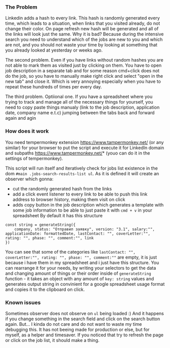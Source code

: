 ### The Problem
Linkedin adds a hash to every link. This hash is randomly generated every time, which leads to a situation, when links that you visited already, do not change their color. On page refresh new hash will be generated and all of the links will look just the same.
Why it is bad? Because  during the intensive search you need to understand which of the jobs are new to you and which are not, and you should not waste your time by looking at something that you already looked at yesterday or weeks ago.

The second problem. Even if you have links without random hashes you are not able to mark them as visited just by clicking on them. You have to open job description in a separate tab and for some reason cmd+click does not do the job, so you have to manually make right click and select "open in the new tab" and close it. Which is very annoying especially when you have to repeat these hundreds of times per every day.

The third problem. Optiional one. If you have a spreadsheet where you trying to track and manage all of the necessary things for yourself, you need to copy paste things manualy (link to the job description, application date, company name e.t.c) jumping between the tabs back and forward again and agin

### How does it work
You need tempermonkey extension https://www.tampermonkey.net/ (or any similar) for your browser to put the script and execute it for LinkedIn domain and subpaths https://www.tampermonkey.net/* (youo can do it in the settings of tempermonkey).

This script will run itself and iteratively check for jobs list existence in the dom `#main .jobs-search-results-list ul`. As it is defined it will create an observer which gonna:
* cut the randomly generated hash from the links
* add a click event listener to every link to be able to push this link address to browser history, making them visit on click
* adds copy button in the job description which generates a template with some job information to be able to just paste it with `cmd + v` in your spreadsheet
By default it has this structure
```
const string = generateString({
    company, status: "Отправил заявку", version: "3.1", salary:"", applicationDate: formattedDate, lastContact: "", coverLetter:"", rating: "", phase: "", comment:"", link
})
```
You can see that some of the categories like `lastContact: "", coverLetter:"", rating: "", phase: "", comment:""` are empty, it is just because i have them in my spreadsheet and i just have this structure.
You can rearrange it for your needs, by writing your selectors to get the data and changing amount of things or their order inside of `generateString` function - it takes an object with any amount of `key: string` values and generates output string in convinient for a google spreadsheet usage format and copies it to the clipboard on click.

### Known issues
Sometimes observer does not observe on `ul` being loaded :) And it happens if you change something in the search field and click on the search button again.
But... I kinda do not care and do not want to waste my time debugging this. It has not beeing made for production or else, but for myself, as a helper and timesaver. 
If you noticed that try to refresh the page or click on the job list, it should make a thing.

